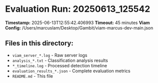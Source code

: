 # Evaluation Run: 20250613_125542

**Timestamp:** 2025-06-13T12:55:42.406993
**Timeout:** 45 minutes
**Viam Config:** /Users/marcuslam/Desktop/Gambit/viam-marcus-dev-main.json

## Files in this directory:
- `viam_server_*.log` - Raw server logs
- `analysis_*.txt` - Classification analysis results
- `*_timeline.log` - Processed detection timeline
- `evaluation_results_*.json` - Complete evaluation metrics
- `README.md` - This file
